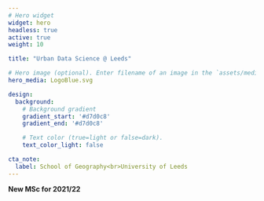 ```yaml
---
# Hero widget
widget: hero
headless: true
active: true
weight: 10

title: "Urban Data Science @ Leeds"

# Hero image (optional). Enter filename of an image in the `assets/media` folder.
hero_media: LogoBlue.svg

design:
  background:
    # Background gradient
    gradient_start: '#d7d0c8'
    gradient_end: '#d7d0c8'

    # Text color (true=light or false=dark).
    text_color_light: false

cta_note:
  label: School of Geography<br>University of Leeds
---
```


**New MSc for 2021/22**

